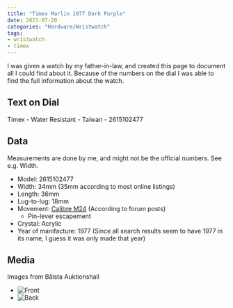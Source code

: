 ```yaml
---
title: "Timex Marlin 1977 Dark Purple"
date: 2021-07-20
categories: "Hardware/Wristwatch"
tags:
- wristwatch
- timex
---
```


I was given a watch by my father-in-law, and created this page to document all I could find about it. 
Because of the numbers on the dial I was able to find the full information about the watch.

## Text on Dial
Timex - Water Resistant - Taiwan - 2615102477

## Data

Measurements are done by me, and might not be the official numbers. See e.g. Width.

* Model: 2615102477
* Width: 34mm (35mm according to most online listings)
* Length: 36mm
* Lug-to-lug: 18mm
* Movement: [Calibre M24](http://www.ranfft.de/cgi-bin/bidfun-db.cgi?10&ranfft&&2uswk&Timex_M24) (According to forum posts)
  - Pin-lever escapement
* Crystal: Acrylic
* Year of manifacture: 1977 (Since all search results seem to have 1977 in its name, I guess it was only made that year)

## Media

Images from Bålsta Auktionshall

* ![Front](https://balstaauktionshall.nu/images/custom/ProductTemplate/163493.jpg)
* ![Back](https://balstaauktionshall.nu/images/custom/ProductTemplate/163496.jpg)
